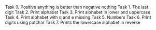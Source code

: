 Task 0. Positive anything is better than negative nothing
Task 1. The last digit
Task 2. Print alphabet
Task 3. Print alphabet in lower and uppercase
Task 4. Print alphabet with q and e missing
Task 5. Numbers
Task 6. Print digits using putchar
Task 7. Prints the lowercase alphabet in reverse
